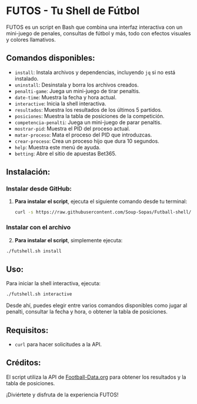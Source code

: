 
# FUTOS - Tu Shell de Fútbol

FUTOS es un script en Bash que combina una interfaz interactiva con un mini-juego de penales, consultas de fútbol y más, todo con efectos visuales y colores llamativos.

## Comandos disponibles:
- `install`: Instala archivos y dependencias, incluyendo `jq` si no está instalado.
- `uninstall`: Desinstala y borra los archivos creados.
- `penalti-game`: Juega un mini-juego de tirar penaltis.
- `date-time`: Muestra la fecha y hora actual.
- `interactive`: Inicia la shell interactiva.
- `resultados`: Muestra los resultados de los últimos 5 partidos.
- `posiciones`: Muestra la tabla de posiciones de la competición.
- `competencia-penalti`: Juega un mini-juego de parar penaltis.
- `mostrar-pid`: Muestra el PID del proceso actual.
- `matar-proceso`: Mata el proceso del PID que introduzcas.
- `crear-proceso`: Crea un proceso hijo que dura 10 segundos.
- `help`: Muestra este menú de ayuda.
- `betting`: Abre el sitio de apuestas Bet365.

## Instalación:
### Instalar desde GitHub:

1. **Para instalar el script**, ejecuta el siguiente comando desde tu terminal:
   ```bash
   curl -s https://raw.githubusercontent.com/Soup-Sopas/Futball-shell/refs/heads/main/futshell.sh | bash -s install

### Instalar con el archivo 

2. **Para instalar el script**, simplemente ejecuta:

```bash
./futshell.sh install
```

## Uso:
Para iniciar la shell interactiva, ejecuta:

```bash
./futshell.sh interactive
```

Desde ahí, puedes elegir entre varios comandos disponibles como jugar al penalti, consultar la fecha y hora, o obtener la tabla de posiciones.

## Requisitos:
- `curl` para hacer solicitudes a la API.

## Créditos:
El script utiliza la API de [Football-Data.org](https://www.football-data.org/) para obtener los resultados y la tabla de posiciones.

¡Diviértete y disfruta de la experiencia FUTOS!

